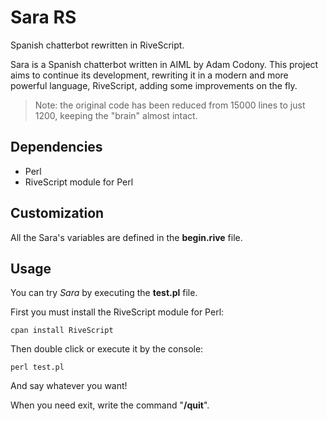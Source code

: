 # Sara RS

Spanish chatterbot rewritten in RiveScript.

Sara is a Spanish chatterbot written in AIML by Adam Codony. This project aims to continue its development, rewriting it in a modern and more powerful language, RiveScript, adding some improvements on the fly.

> Note: the original code has been reduced from 15000 lines to just 1200, keeping the "brain" almost intact.


## Dependencies ##

- Perl
- RiveScript module for Perl


## Customization ##

All the Sara's variables are defined in the **begin.rive** file.


## Usage ##

You can try *Sara* by executing the **test.pl** file.

First you must install the RiveScript module for Perl:

```
cpan install RiveScript
```

Then double click or execute it by the console:

```
perl test.pl
```

And say whatever you want!

When you need exit, write the command "**/quit**".
